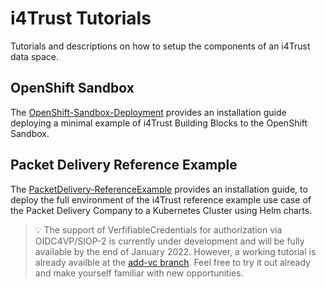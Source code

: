 # i4Trust Tutorials

Tutorials and descriptions on how to setup the components of an i4Trust data space.



## OpenShift Sandbox

The [OpenShift-Sandbox-Deployment](./OpenShift-Sandbox-Deployment) provides an installation guide 
deploying a minimal example of i4Trust Building Blocks to the OpenShift Sandbox.



## Packet Delivery Reference Example

The [PacketDelivery-ReferenceExample](./PacketDelivery-ReferenceExample) provides an installation guide, 
to deploy the full environment of the i4Trust reference example use case of the Packet Delivery 
Company to a Kubernetes Cluster using Helm charts.

> :bulb: The support of VerfifiableCredentials for authorization via OIDC4VP/SIOP-2 is currently under development and will be fully available by the end of January 2022. However, a working tutorial is already availble at the [add-vc branch](https://github.com/i4Trust/tutorials/tree/add-vc). Feel free to try it out already and make yourself familiar with new opportunities. 
